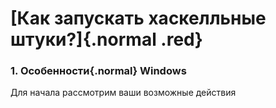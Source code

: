# [Как запускать хаскелльные штуки?]{.normal .red}

### 1. Особенности{.normal} Windows

Для начала рассмотрим ваши возможные действия
